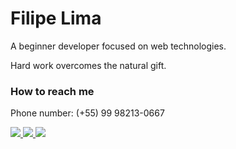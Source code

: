 #  Filipe Lima
<!---
About.me
--->

A beginner developer focused on web technologies.

Hard work overcomes the natural gift.
<!---
Contact
--->

### How to reach me

Phone number: (+55) 99 98213-0667

<a href="https://www.linkedin.com/in/datsfilipe" >
  <img src="https://img.shields.io/static/v1?label=&message=Filipe%20Lima&color=431899&style=flat-square&logo=linkedin&logoColor=white"/>
</a>

<a href="mailto:datsfilipe.dev@gmail.com" >
  <img src="https://img.shields.io/static/v1?label=&message=datsfilipe.dev@gmail.com&color=431899&style=flat-square&logo=gmail&logoColor=white"/>
</a>

<a href="https://twitter.com/datisfilipe" >
  <img src="https://img.shields.io/static/v1?label=&message=@datisfilipe&color=431899&style=flat-square&logo=twitter&logoColor=white"/>
</a>
